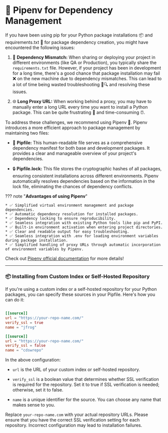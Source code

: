 # 📢 **Pipenv for Dependency Management**

If you have been using pip for your Python package installations 📦 and requirements.txt 📜 for package dependency creation, you might have encountered the following issues:

1. 🧩 **Dependency Mismatch:** When sharing or deploying your project in different environments (like QA or Production), you typically share the `requirements.txt` file. However, if your project has been in development for a long time, there's a good chance that package installation may fail ❌ on the new machine due to dependency mismatches. This can lead to a lot of time being wasted troubleshooting 🔧🔍 and resolving these issues.

2. 🌐 **Long Proxy URL:** When working behind a proxy, you may have to manually enter a long URL every time you want to install a Python package. This can be quite frustrating 😤 and time-consuming ⏰.

To address these challenges, we recommend using Pipenv 🎁. Pipenv introduces a more efficient approach to package management by maintaining two files:

- 📄 **Pipfile:** This human-readable file serves as a comprehensive dependency manifest for both base and development packages. It provides a clear and manageable overview of your project's dependencies.

- 🔒 **Pipfile.lock:** This file stores the cryptographic hashes of all packages, ensuring consistent installations across different environments. Pipenv automatically resolves dependencies based on the information in the lock file, eliminating the chances of dependency conflicts.

??? note "**Advantages of using Pipenv**"

    * ✅ Simplified virtual environment management and package dependencies.
    * ✅ Automatic dependency resolution for installed packages.
    * ✅ Dependency locking to ensure reproducibility.
    * ✅ Seamless integration with existing Python tools like pip and PyPI.
    * ✅ Built-in environment activation when entering project directories.
    * ✅ Clear and readable output for easy troubleshooting.
    * ✅ Seamless integration with .env for loading environment variables during package installation.
    * ✅ Simplified handling of proxy URLs through automatic incorporation of environment variables by Pipenv.


Check out [Pipenv official documentation](https://pipenv.pypa.io/en/latest/) for more details!

____

### 📦 **Installing from Custom Index or Self-Hosted Repository**

If you're using a custom index or a self-hosted repository for your Python packages, you can specify these sources in your Pipfile. Here's how you can do it:

```toml

[[source]]
url = "https://your-repo-name.com/"
verify_ssl = true
name = "jfrog"

[[source]]
url = "https://your-repo-name.com/"
verify_ssl = false
name = "cdswrepo"

```

In the above configuration:

* `url` is the URL of your custom index or self-hosted repository.

* `verify_ssl` is a boolean value that determines whether SSL verification is required for the repository. Set it to true if SSL verification is needed; otherwise, set it to false.

* `name` is a unique identifier for the source. You can choose any name that makes sense to you.

Replace `your-repo-name.com` with your actual repository URLs. Please ensure that you have the correct SSL verification setting for each repository. Incorrect configuration may lead to installation failures.